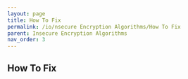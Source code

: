 ```yaml
---
layout: page
title: How To Fix
permalink: /io/nsecure Encryption Algorithms/How To Fix
parent: Insecure Encryption Algorithms
nav_order: 3
---
```


## How To Fix